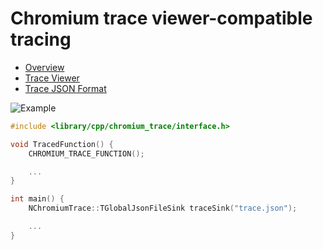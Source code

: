 # Chromium trace viewer-compatible tracing

- [Overview](https://www.chromium.org/developers/how-tos/trace-event-profiling-tool)
- [Trace Viewer](https://github.com/catapult-project/catapult/tree/master/tracing)
- [Trace JSON Format](https://docs.google.com/document/d/1CvAClvFfyA5R-PhYUmn5OOQtYMH4h6I0nSsKchNAySU/preview)

![Example](https://jing.yandex-team.ru/files/borman/browsertracing_2016-04-08_02-22-17.png)

```cpp
#include <library/cpp/chromium_trace/interface.h>

void TracedFunction() {
    CHROMIUM_TRACE_FUNCTION();

    ...
}

int main() {
    NChromiumTrace::TGlobalJsonFileSink traceSink("trace.json");

    ...
}
```

